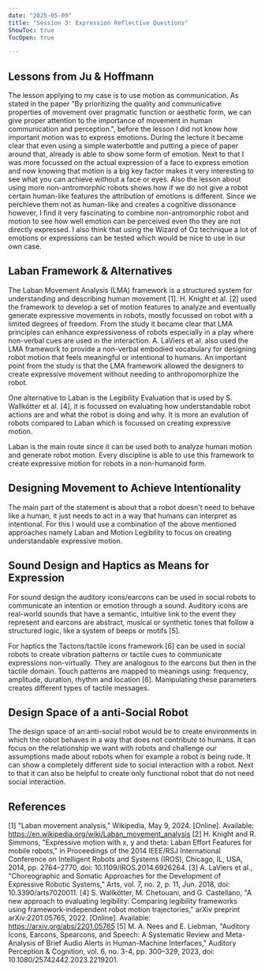 ```yaml
---
date: "2025-05-09"
title: "Session 3: Expression Reflective Questions"
ShowToc: true
TocOpen: true

---
```


## Lessons from Ju & Hoffmann
The lesson applying to my case is to use motion as communication. As stated in the paper "By prioritizing the quality and communicative properties of movement over pragmatic function or aesthetic form, we can give proper attention to the importance of movement in human communication and perception.", before the lesson I did not know how important motion was to express emotions. During the lecture it became clear that even using a simple waterbottle and putting a piece of paper around that, already is able to show some form of emotion. Next to that I was more focussed on the actual expression of a face to express emotion and now knowing that motion is a big key factor makes it very interesting to see what you can achieve without a face or eyes. Also the lesson about using more non-antromorphic robots shows how if we do not give a robot certain human-like features the attribution of emotions is different. Since we perchieve them not as human-like and creates a cognitive dissonance however, I find it very fascinating to combine non-antromorphic robot and motion to see how well emotion can be perceived even tho they are not directly expressed. I also think that using the Wizard of Oz technique a lot of emotions or expressions can be tested which would be nice to use in our own case.

## Laban Framework & Alternatives
The Laban Movement Analysis (LMA) framework is a structured system for understanding and describing human movement [1]. H. Knight et al. [2] used the framework to develop a set of motion features to analyze and eventually generate expressive movements in robots, mostly focussed on robot with a limited degrees of freedom. From the study it became clear that LMA principles can enhance expressiveness of robots especially in a play where non-verbal cues are used in the interaction. A. LaViers et al. also used the LMA framework to provide a non-verbal embodied vocabulary for designing robot motion that feels meaningful or intentional to humans. An important point from the study is that the LMA framework allowed the designers to create expressive movement without needing to anthropomorphize the robot. 

One alternative to Laban is the Legibility Evaluation that is used by S. Wallkötter et al. [4], it is focussed on evaluating how understandable robot actions are and what the robot is doing and why. It is more an evalution of robots compared to Laban which is focussed on creating expressive motion.

Laban is the main route since it can be used both to analyze human motion and generate robot motion. Every discipline is able to use this framework to create expressive motion for robots in a non-humanoid form. 

## Designing Movement to Achieve Intentionality
The main part of the statement is about that a robot doesn't need to behave like a human, it just needs to act in a way that humans can interpret as intentional. For this I would use a combination of the above mentioned approaches namely Laban and Motion Legibility to focus on creating understandable expressive motion. 

## Sound Design and Haptics as Means for Expression
For sound design the auditory icons/earcons can be used in social robots to communicate an intention or emotion through a sound. Auditory icons are real-world sounds that have a semantic, intuitive link to the event they represent and earcons are abstract, musical or synthetic tones that follow a structured logic, like a system of beeps or motifs [5]. 

For haptics the Tactons/tactile icons framework [6] can be used in social robots to create vibration patterns or tactile cues to communicate expressions non-virtually. They are analogous to the earcons but then in the tactile domain. Touch patterns are mapped to meanings using: frequency, amplitude, duration, rhythm and location [6]. Manipulating these parameters creates different types of tactile messages. 

## Design Space of a anti-Social Robot
The design space of an anti-social robot would be to create environments in which the robot behaves in a way that does not contribute to humans. It can focus on the relationship we want with robots and challenge our assumptions made about robots when for example a robot is being rude. It can show a completely different side to social interaction with a robot. Next to that it can also be helpful to create only functional robot that do not need social interaction. 

## References
[1] "Laban movement analysis," Wikipedia, May 9, 2024. [Online]. Available: https://en.wikipedia.org/wiki/Laban_movement_analysis
[2] H. Knight and R. Simmons, "Expressive motion with x, y and theta: Laban Effort Features for mobile robots," in Proceedings of the 2014 IEEE/RSJ International Conference on Intelligent Robots and Systems (IROS), Chicago, IL, USA, 2014, pp. 2764–2770, doi: 10.1109/IROS.2014.6926264.
[3] A. LaViers et al., "Choreographic and Somatic Approaches for the Development of Expressive Robotic Systems," Arts, vol. 7, no. 2, p. 11, Jun. 2018, doi: 10.3390/arts7020011.
[4] S. Wallkötter, M. Chetouani, and G. Castellano, "A new approach to evaluating legibility: Comparing legibility frameworks using framework-independent robot motion trajectories," arXiv preprint arXiv:2201.05765, 2022. [Online]. Available: https://arxiv.org/abs/2201.05765
[5] M. A. Nees and E. Liebman, "Auditory Icons, Earcons, Spearcons, and Speech: A Systematic Review and Meta-Analysis of Brief Audio Alerts in Human-Machine Interfaces," Auditory Perception & Cognition, vol. 6, no. 3-4, pp. 300–329, 2023, doi: 10.1080/25742442.2023.2219201.

